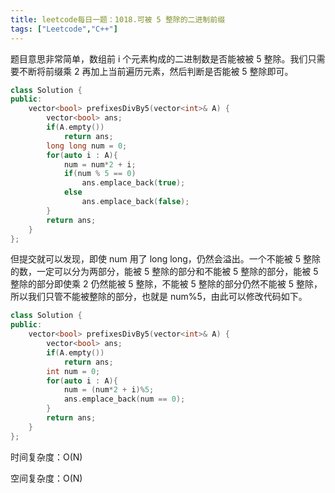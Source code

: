 ```yaml
---
title: leetcode每日一题：1018.可被 5 整除的二进制前缀
tags: ["Leetcode","C++"]
---
```


题目意思非常简单，数组前 i 个元素构成的二进制数是否能被被 5 整除。我们只需要不断将前缀乘 2 再加上当前遍历元素，然后判断是否能被 5 整除即可。

~~~c++
class Solution {
public:
    vector<bool> prefixesDivBy5(vector<int>& A) {
        vector<bool> ans;
        if(A.empty())
            return ans;
        long long num = 0;
        for(auto i : A){
            num = num*2 + i;
            if(num % 5 == 0)
                ans.emplace_back(true);
            else
                ans.emplace_back(false);
        }
        return ans;
    }
};
~~~

但提交就可以发现，即使 num 用了 long long，仍然会溢出。一个不能被 5 整除的数，一定可以分为两部分，能被 5 整除的部分和不能被 5 整除的部分，能被 5 整除的部分即使乘 2 仍然能被 5 整除，不能被 5 整除的部分仍然不能被 5 整除，所以我们只管不能被整除的部分，也就是 num%5，由此可以修改代码如下。

~~~c++
class Solution {
public:
    vector<bool> prefixesDivBy5(vector<int>& A) {
        vector<bool> ans;
        if(A.empty())
            return ans;
        int num = 0;
        for(auto i : A){
            num = (num*2 + i)%5;
            ans.emplace_back(num == 0);
        }
        return ans;
    }
};
~~~

时间复杂度：O(N)

空间复杂度：O(N)